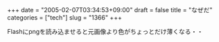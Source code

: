 +++
date = "2005-02-07T03:34:53+09:00"
draft = false
title = "なぜだ"
categories = ["tech"]
slug = "1366"
+++

Flashにpngを読み込ませると元画像より色がちょっとだけ薄くなる・・

